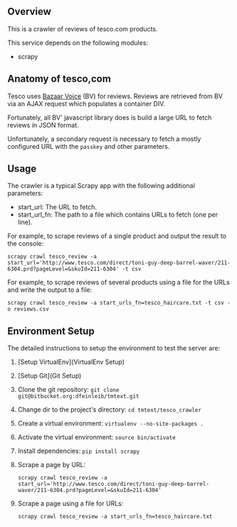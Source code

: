 ## Overview ##

This is a crawler of reviews of tesco.com products.

This service depends on the following modules:

- scrapy


## Anatomy of tesco,com ##

Tesco uses [Bazaar Voice](http://www.bazaarvoice.com/) (BV) for reviews. Reviews are retrieved from BV via an AJAX request which populates a container DIV.

Fortunately, all BV' javascript library does is build a large URL to fetch reviews in JSON format.

Unfortunately, a secondary request is necessary to fetch a mostly configured URL with the `passkey` and other parameters.


## Usage ##

The crawler is a typical Scrapy app with the following additional parameters:

* start_url: The URL to fetch.
* start_url_fn: The path to a file which contains URLs to fetch (one per line).

For example, to scrape reviews of a single product and output the result to the console:

    scrapy crawl tesco_review -a start_url='http://www.tesco.com/direct/toni-guy-deep-barrel-waver/211-6304.prd?pageLevel=&skuId=211-6304' -t csv


For example, to scrape reviews of several products using a file for the URLs and write the output to a file:

    scrapy crawl tesco_review -a start_urls_fn=tesco_haircare.txt -t csv -o reviews.csv


## Environment Setup ##


The detailed instructions to setup the environment to test the server are:

1. [Setup VirtualEnv](VirtualEnv Setup)
1. [Setup Git](Git Setup)
1. Clone the git repository: `git clone git@bitbucket.org:dfeinleib/tmtext.git`
1. Change dir to the project's directory: `cd tmtext/tesco_crawler`
1. Create a virtual environment: `virtualenv --no-site-packages .`
1. Activate the virtual environment: `source bin/activate`
1. Install dependencies: `pip install scrapy`
1. Scrape a page by URL:


    `scrapy crawl tesco_review -a start_url='http://www.tesco.com/direct/toni-guy-deep-barrel-waver/211-6304.prd?pageLevel=&skuId=211-6304'`


1. Scrape a page using a file for URLs:


    `scrapy crawl tesco_review -a start_urls_fn=tesco_haircare.txt`